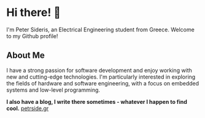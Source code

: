 # Hi there! 👋
I'm Peter Sideris, an Electrical Engineering student from Greece. Welcome to my Github profile!
## About Me
I have a strong passion for software development and enjoy working with new and cutting-edge technologies. I'm particularly interested in exploring the fields of hardware and software engineering, with a focus on embedded systems and low-level programming.

**I also have a blog, I write there sometimes - whatever I happen to find cool.**
[petrside.gr](https://www.petrside.gr/)
